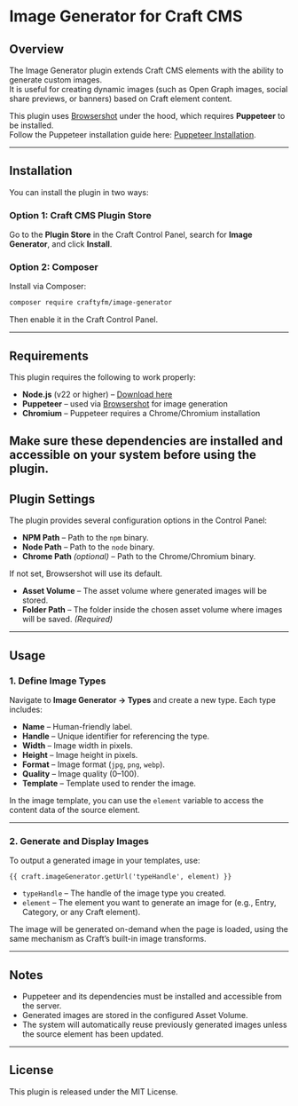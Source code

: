 # Image Generator for Craft CMS


## Overview

The Image Generator plugin extends Craft CMS elements with the ability to generate custom images.  
It is useful for creating dynamic images (such as Open Graph images, social share previews, or banners) based on Craft element content.  

This plugin uses [Browsershot](https://github.com/spatie/browsershot) under the hood, which requires **Puppeteer** to be installed.  
Follow the Puppeteer installation guide here: [Puppeteer Installation](https://pptr.dev/guides/getting-started#installation).

---

## Installation

You can install the plugin in two ways:

### Option 1: Craft CMS Plugin Store  
Go to the **Plugin Store** in the Craft Control Panel, search for **Image Generator**, and click **Install**.

### Option 2: Composer  
Install via Composer:

```bash
composer require craftyfm/image-generator
````

Then enable it in the Craft Control Panel.

---

## Requirements

This plugin requires the following to work properly:

- **Node.js** (v22 or higher) – [Download here](https://nodejs.org/)
- **Puppeteer** – used via [Browsershot](https://github.com/spatie/browsershot) for image generation
- **Chromium** – Puppeteer requires a Chrome/Chromium installation

Make sure these dependencies are installed and accessible on your system before using the plugin.
---

## Plugin Settings

The plugin provides several configuration options in the Control Panel:

* **NPM Path** – Path to the `npm` binary.
* **Node Path** – Path to the `node` binary.
* **Chrome Path** *(optional)* – Path to the Chrome/Chromium binary.

If not set, Browsershot will use its default.


* **Asset Volume** – The asset volume where generated images will be stored.
* **Folder Path** – The folder inside the chosen asset volume where images will be saved. *(Required)*

---

## Usage

### 1. Define Image Types

Navigate to **Image Generator → Types** and create a new type.
Each type includes:

* **Name** – Human-friendly label.
* **Handle** – Unique identifier for referencing the type.
* **Width** – Image width in pixels.
* **Height** – Image height in pixels.
* **Format** – Image format (`jpg`, `png`, `webp`).
* **Quality** – Image quality (0–100).
* **Template** – Template used to render the image.

In the image template, you can use the `element` variable to access the content data of the source element.

---

### 2. Generate and Display Images

To output a generated image in your templates, use:

```twig
{{ craft.imageGenerator.getUrl('typeHandle', element) }}
```

* `typeHandle` – The handle of the image type you created.
* `element` – The element you want to generate an image for (e.g., Entry, Category, or any Craft element).

The image will be generated on-demand when the page is loaded, using the same mechanism as Craft’s built-in image transforms.

---

## Notes

* Puppeteer and its dependencies must be installed and accessible from the server.
* Generated images are stored in the configured Asset Volume.
* The system will automatically reuse previously generated images unless the source element has been updated.

---

## License

This plugin is released under the MIT License.

